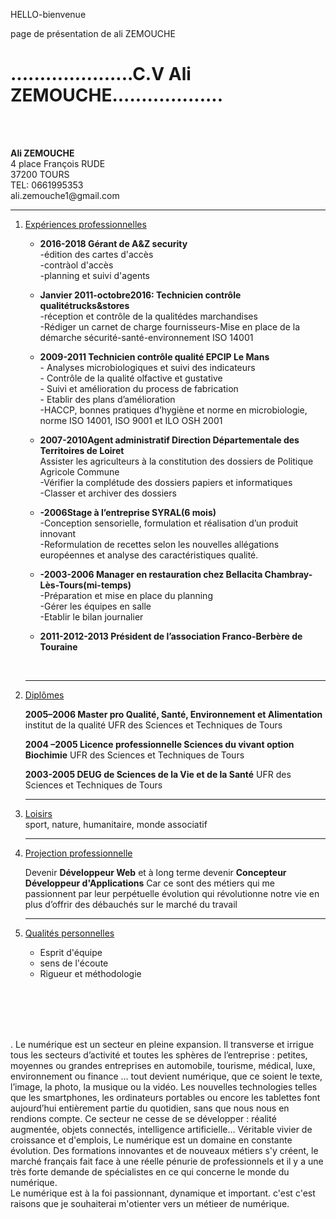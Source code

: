 <p>HELLO-bienvenue</p>
<p>page de présentation de ali ZEMOUCHE</p>
<!DOCTYPE html>
     <HTML>
        <head> 
            <title>présentation de ali ZEMOUCHEE</title>
            <meta charset="UTF-8">
        </head>
        <body>
            <H1> .....................C.V Ali ZEMOUCHE...................</H1>
            <br/> <br/>
            <p><b>Ali ZEMOUCHE</b> <br/> 4 place François RUDE<br/> 37200 TOURS <br/> TEL: 0661995353<br/>  ali.zemouche1@gmail.com</p>
            <hr>
            <ol> 
                <li><u> Expériences professionnelles</u> <br></li>
                    <ul>
                        <li><p> <b>2016-2018   Gérant de A&Z security </b> <br/>-édition des cartes d'accès<br/> -contràol d'accès<br/> -planning et suivi d'agents</p></li>
                        <li><p> <b>Janvier 2011-octobre2016: Technicien contrôle qualitétrucks&stores</b><br/>-réception et contrôle de la qualitédes marchandises<br/>-Rédiger un carnet de charge fournisseurs-Mise en place de  la démarche  sécurité-santé-environnement ISO 14001</p> </li>
                        <li><p> <b>2009-2011 Technicien contrôle qualité EPCIP Le Mans</b> <br/> - Analyses microbiologiques et suivi des indicateurs<br/>- Contrôle de la qualité olfactive et gustative<br/>- Suivi et amélioration du process de fabrication<br/>- Etablir des plans d’amélioration<br/>-HACCP, bonnes pratiques d’hygiène et norme en microbiologie, norme ISO 14001, ISO 9001 et ILO OSH 2001</p> </li>
                        <li><p> <b>2007-2010Agent administratif Direction Départementale des Territoires de Loiret </b> <br/> Assister les agriculteurs à la constitution des dossiers de Politique Agricole Commune <br/>-Vérifier la complétude des dossiers papiers et informatiques<br/>-Classer et archiver des dossiers</p> </li>
                        <li><p> <b>-2006Stage à l’entreprise SYRAL(6 mois)</b> <br/>-Conception sensorielle, formulation et réalisation d’un produit innovant <br/>-Reformulation de recettes selon les nouvelles allégations européennes et analyse des caractéristiques qualité.</p> </li>
                        <li><p> <b>-2003-2006 Manager en restauration chez Bellacita Chambray-Lès-Tours(mi-temps)</b> <br/> -Préparation et mise en place du planning<br/>-Gérer les équipes en salle<br/>-Etablir le bilan journalier </p></li>
                        <li><p> <b>2011-2012-2013 Président de l’association Franco-Berbère de Touraine</b> </p></li> <br/>
                    </ul> 
            <hr>            
                <li> <u> Diplômes  </u> <br> </li>
                   <p> <b> 2005–2006 Master pro Qualité, Santé, Environnement et Alimentation</b> institut de la qualité UFR des Sciences et Techniques de Tours</p>
                   <p> <b> 2004 –2005 Licence professionnelle Sciences du vivant option Biochimie</b> UFR des Sciences et Techniques de Tours</p>
                   <p> <b> 2003-2005 DEUG de Sciences de la Vie et de la Santé</b> UFR des Sciences  et Techniques de Tours</p>
            <hr>
                <li><p><u> Loisirs </u> <br>  sport, nature, humanitaire, monde associatif</p></li>
                <hr>              
                <li> <u> Projection professionnelle</u> <br> </li>
                   <p>Devenir <strong>Développeur Web</strong> et à long terme devenir <strong>Concepteur Développeur d'Applications</strong> Car ce sont des métiers qui me passionnent par leur perpétuelle évolution qui révolutionne notre vie en plus d’offrir des débauchés sur le marché du travail</p>
                <hr>              
                <li> <u> Qualités personnelles </u> <br> </li>
                    <ul>
                        <li> Esprit d'équipe</li>
                        <li> sens de l'écoute</li>
                        <li> Rigueur et méthodologie</li>
                    </ul>
            </ol>  <br/><br/><br/><br/>
            <p>. Le numérique est un secteur en pleine expansion. Il transverse et irrigue tous les secteurs d’activité et toutes les sphères de l’entreprise : petites, moyennes ou grandes entreprises en  automobile, tourisme, médical, luxe, environnement ou finance …  tout devient numérique, que ce soient le texte, l’image, la photo, la musique ou la vidéo. Les nouvelles technologies telles que les smartphones, les ordinateurs portables ou encore les tablettes font aujourd’hui entièrement partie du quotidien, sans que nous nous en rendions compte. Ce secteur ne cesse de se développer : réalité augmentée, objets connectés, intelligence artificielle...
 Véritable vivier de croissance et d'emplois, Le numérique est un domaine en constante évolution. Des formations innovantes et de nouveaux métiers s'y créent, le marché français fait face à une réelle pénurie de professionnels et il y a une très forte demande de spécialistes en ce qui concerne le monde du numérique. <br/>
Le numérique est à la foi passionnant, dynamique et important. c'est c'est raisons que je souhaiterai m'otienter vers un métieer de numérique. <p>
        </body>
     </HTML>
